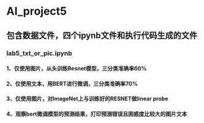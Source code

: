 # AI_project5
## 包含数据文件，四个ipynb文件和执行代码生成的文件
### lab5_txt_or_pic.ipynb
#### 1、仅使用图片，从头训练Resnet模型，三分类准确率60%
#### 2、仅使用文本，用BERT进行微调，三分类准确率70%
#### 3、仅使用图片，对ImageNet上与训练好的RESNET做linear probe
#### 4、观察bert微调模型的预测结果，打印预测错误且困惑度比较大的图片文本

